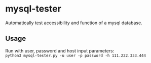 # mysql-tester
Automatically test accessibility and function of a mysql database.

## Usage
Run with user, password and host input parameters:<br>
```python3 mysql-tester.py -u user -p password -h 111.222.333.444```

